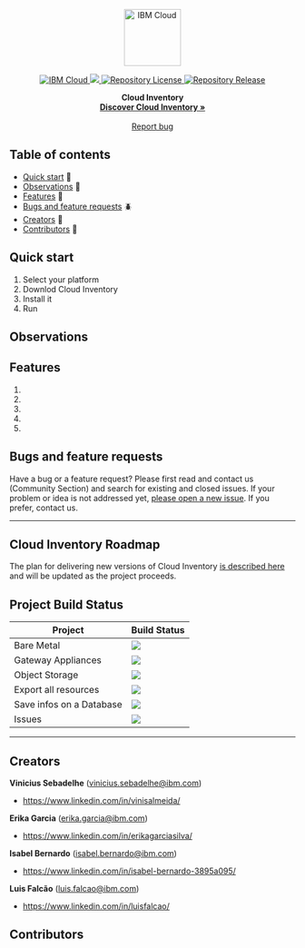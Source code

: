 <p align="center">
    <a href="https://cloud.ibm.com">
        <img src="https://my1.digitalexperience.ibm.com/8304c341-f896-4e04-add0-0a9ae02473ba/dxdam/2d/2d559197-6763-4e47-a2cb-8f54c449ff26/ibm-cloud.svg" height="100" alt="IBM Cloud">
    </a>
</p>

<p align="center">
    <a href="https://cloud.ibm.com">
		<img src="https://img.shields.io/badge/IBM%20Cloud-powered-blue.svg" alt="IBM Cloud">
    </a>
    <a href="https://github.com/IBM/cloud-inventory">
		<img src="https://img.shields.io/badge/platform-javascript-lightgrey.svg?style=flat%22%20alt=%22platform">
	</a>
	<a href="https://github.com/IBM/cloud-inventory/blob/main/LICENSE">
		<img src="https://img.shields.io/github/license/ibm/cloud-inventory" alt="Repository License">
	</a>
	<a href="https://github.com/IBM/cloud-inventory/releases">
		<img src="https://img.shields.io/github/v/release/ibm/cloud-inventory?include_prereleases" alt="Repository Release">
	</a>
</p>
<p></p>
<p align="center">
  <b>Cloud Inventory</b>
  <br>
  <a href="http://cloudinventory.cloud"><strong>Discover Cloud Inventory »</strong></a>
  <br>
  <br>
  <a href="https://github.com/VSAlmeida/Cloud-Inventory/issues/new" target="_blank">Report bug</a>
</p>


## Table of contents

- [Quick start](#quick-start) :seedling:
- [Observations](#observations) :hammer:
- [Features](#features) :gift:
- [Bugs and feature requests](#bugs-and-feature-requests) :beetle:
- [Creators](#creators) :space_invader:
- [Contributors](#contributors) :raised_hands:


## Quick start
1. Select your platform
2. Downlod Cloud Inventory
3. Install it
4. Run

## Observations

## Features

1. 
2. 
3.
4.
5. 



## Bugs and feature requests

Have a bug or a feature request? Please first read and contact us (Community Section) and search for existing and closed issues. If your problem or idea is not addressed yet, [please open a new issue](https://github.com/VSAlmeida/Cloud-Inventory/issues/new). If you prefer, contact us.

---

## Cloud Inventory Roadmap

The plan for delivering new versions of Cloud Inventory [is described here](/doc/cloudinventory-v2.md) and will be updated as the project proceeds.

## Project Build Status

Project|Build Status
---|---
Bare Metal|![](https://img.shields.io/badge/status-ready-brightgreen)
Gateway Appliances|![](https://img.shields.io/badge/status-ready-brightgreen)
Object Storage|![](https://img.shields.io/badge/status-under%20development-purple)
Export all resources|![](https://img.shields.io/badge/status-under%20development-purple)
Save infos on a Database|![](https://img.shields.io/badge/status-under%20development-purple)
Issues|![](https://img.shields.io/badge/issues-1-red)
---

## Creators
**Vinicius Sebadelhe** (vinicius.sebadelhe@ibm.com)
- <https://www.linkedin.com/in/vinisalmeida/>

**Erika Garcia** (erika.garcia@ibm.com)
- <https://www.linkedin.com/in/erikagarciasilva/>

**Isabel Bernardo** (isabel.bernardo@ibm.com)
- <https://www.linkedin.com/in/isabel-bernardo-3895a095/>

**Luis Falcão** (luis.falcao@ibm.com)
- <https://www.linkedin.com/in/luisfalcao/>

## Contributors
